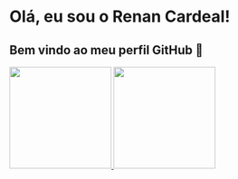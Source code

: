 # Olá, eu sou o Renan Cardeal! 
## Bem vindo ao meu perfil GitHub 👋

<div>
<a href="https://github.com/renan-cardeal2002">
<img loading="lazy" height="180em" src="https://github-readme-stats.vercel.app/api/top-langs/?username=renan-cardeal2002&layout=compact&langs_count=7&theme=dracula"/>
<img loading="lazy" height="180em" src="https://github-readme-stats.vercel.app/api?username=renan-cardeal2002&show_icons=true&theme=dracula&include_all_commits=true&count_private=true"/>
</div>
